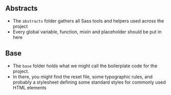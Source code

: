 ## Abstracts
 + The `abstracts` folder gathers all Sass tools and helpers used across the project
 + Every global variable, function, mixin and placeholder should be put in here

## Base
 + The `base` folder holds what we might call the boilerplate code for the project. 
 + In there, you might find the reset file, some typographic rules, and probably a stylesheet defining some standard styles for commonly used HTML elements 